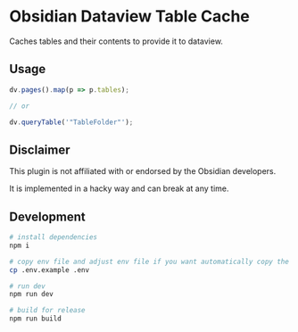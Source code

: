 # Obsidian Dataview Table Cache

Caches tables and their contents to provide it to dataview.

## Usage

```js
dv.pages().map(p => p.tables);

// or

dv.queryTable('"TableFolder"');
```

## Disclaimer

This plugin is not affiliated with or endorsed by the Obsidian developers.

It is implemented in a hacky way and can break at any time.

## Development

```sh
# install dependencies
npm i

# copy env file and adjust env file if you want automatically copy the plugin to a specified vault
cp .env.example .env

# run dev
npm run dev

# build for release
npm run build
```
